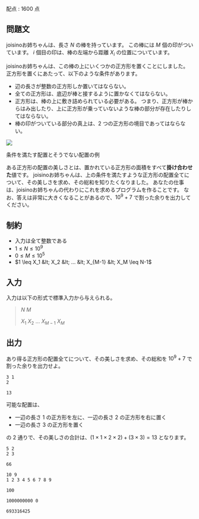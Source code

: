 配点 : $1600$ 点

## 問題文

joisinoお姉ちゃんは、長さ $N$ の棒を持っています。
この棒には $M$ 個の印がついています。
$i$ 個目の印は、棒の左端から距離 $X_i$ の位置についています。

joisinoお姉ちゃんは、この棒の上にいくつかの正方形を置くことにしました。
正方形を置くにあたって、以下のような条件があります。

- 辺の長さが整数の正方形しか置いてはならない。
- 全ての正方形は、底辺が棒と接するように置かなくてはならない。
- 正方形は、棒の上に敷き詰められている必要がある。
つまり、正方形が棒からはみ出したり、上に正方形が乗っていないような棒の部分が存在したりしてはならない。
- 棒の印がついている部分の真上は、$2$ つの正方形の境目であってはならない。

![](https://atcoder.jp/img/agc013/placing_example.jpg)

条件を満たす配置とそうでない配置の例

ある正方形の配置の美しさとは、置かれている正方形の面積をすべて**掛け合わせた**値です。
joisinoお姉ちゃんは、上の条件を満たすような正方形の配置全てについて、その美しさを求め、その総和を知りたくなりました。
あなたの仕事は、joisinoお姉ちゃんの代わりにこれを求めるプログラムを作ることです。
なお、答えは非常に大きくなることがあるので、$10^9+7$ で割った余りを出力してください。

## 制約

- 入力は全て整数である
- $1 \leq N \leq 10^9$
- $0 \leq M \leq 10^5$
- $1 \leq X_1 &lt; X_2 &lt; ... &lt; X_{M-1} &lt; X_M \leq N-1$

## 入力

入力は以下の形式で標準入力から与えられる。

> $N$ $M$
> 
> $X_1$ $X_2$ $...$ $X_{M-1}$ $X_M$

## 出力

あり得る正方形の配置全てについて、その美しさを求め、その総和を $10^9+7$ で割った余りを出力せよ。

```input1
3 1
2
```

```output1
13
```

可能な配置は、

- 一辺の長さ $1$ の正方形を左に、一辺の長さ $2$ の正方形を右に置く
- 一辺の長さ $3$ の正方形を置く

の $2$ 通りで、その美しさの合計は、$(1 \times 1 \times 2 \times 2) + (3 \times 3) = 13$ となります。

```input2
5 2
2 3
```

```output2
66
```

```input3
10 9
1 2 3 4 5 6 7 8 9
```

```output3
100
```

```input4
1000000000 0
```

```output4
693316425
```